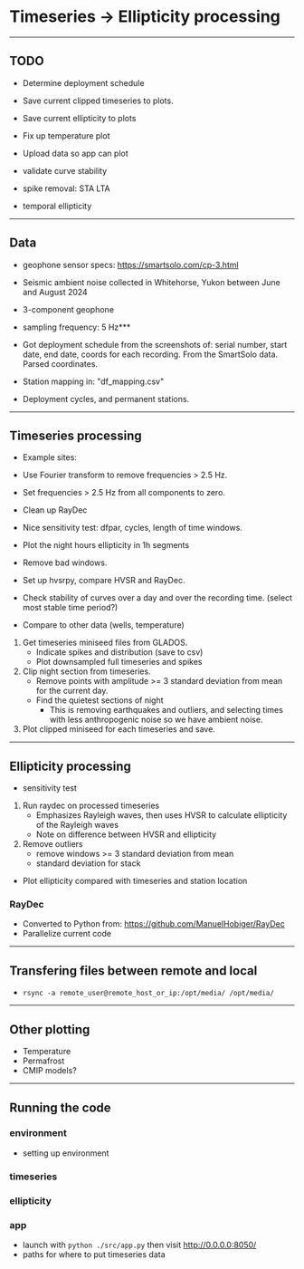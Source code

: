 
# Timeseries -> Ellipticity processing

---
## TODO
- Determine deployment schedule
- Save current clipped timeseries to plots.
- Save current ellipticity to plots
- Fix up temperature plot
- Upload data so app can plot

- validate curve stability
- spike removal: STA LTA
- temporal ellipticity

---
## Data
- geophone sensor specs: https://smartsolo.com/cp-3.html
- Seismic ambient noise collected in Whitehorse, Yukon between June and August 2024
- 3-component geophone
- sampling frequency: 5 Hz***

- Got deployment schedule from the screenshots of: serial number, start date, end date, coords for each recording. From the SmartSolo data. Parsed coordinates.
- Station mapping in: "df_mapping.csv"
- Deployment cycles, and permanent stations.

---

## Timeseries processing
- Example sites: 


- Use Fourier transform to remove frequencies > 2.5 Hz. 
- Set frequencies > 2.5 Hz from all components to zero.




- Clean up RayDec



- Nice sensitivity test: dfpar, cycles, length of time windows.
- Plot the night hours ellipticity in 1h segments
- Remove bad windows.
- Set up hvsrpy, compare HVSR and RayDec.



- Check stability of curves over a day and over the recording time. (select most stable time period?)
- Compare to other data (wells, temperature)


1. Get timeseries miniseed files from GLADOS.
    - Indicate spikes and distribution (save to csv)
    - Plot downsampled full timeseries and spikes
2. Clip night section from timeseries.
    - Remove points with amplitude >= 3 standard deviation from mean for the current day.
    - Find the quietest sections of night
        - This is removing earthquakes and outliers, and selecting times with less anthropogenic noise so we have ambient noise.
4. Plot clipped miniseed for each timeseries and save.



---
## Ellipticity processing
- sensitivity test

1. Run raydec on processed timeseries
    - Emphasizes Rayleigh waves, then uses HVSR to calculate ellipticity of the Rayleigh waves
    - Note on difference between HVSR and ellipticity
2. Remove outliers
    - remove windows >= 3 standard deviation from mean
    - standard deviation for stack


- Plot ellipticity compared with timeseries and station location

### RayDec
- Converted to Python from: https://github.com/ManuelHobiger/RayDec
- Parallelize current code

---
## Transfering files between remote and local
- `rsync -a remote_user@remote_host_or_ip:/opt/media/ /opt/media/`


---
## Other plotting
- Temperature
- Permafrost
- CMIP models?

---
## Running the code
### environment
- setting up environment
### timeseries
### ellipticity

### app
- launch with `python ./src/app.py` then visit http://0.0.0.0:8050/
- paths for where to put timeseries data







